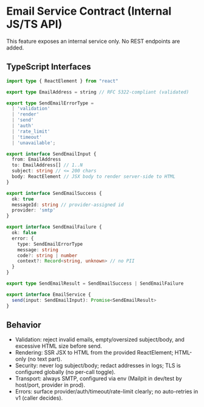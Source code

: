 # Email Service Contract (Internal JS/TS API)

This feature exposes an internal service only. No REST endpoints are added.

## TypeScript Interfaces

```ts
import type { ReactElement } from "react"

export type EmailAddress = string // RFC 5322-compliant (validated)

export type SendEmailErrorType =
  | 'validation'
  | 'render'
  | 'send'
  | 'auth'
  | 'rate_limit'
  | 'timeout'
  | 'unavailable';

export interface SendEmailInput {
  from: EmailAddress
  to: EmailAddress[] // 1..N
  subject: string // <= 200 chars
  body: ReactElement // JSX body to render server-side to HTML
}

export interface SendEmailSuccess {
  ok: true
  messageId: string // provider-assigned id
  provider: 'smtp'
}

export interface SendEmailFailure {
  ok: false
  error: {
    type: SendEmailErrorType
    message: string
    code?: string | number
    context?: Record<string, unknown> // no PII
  }
}

export type SendEmailResult = SendEmailSuccess | SendEmailFailure

export interface EmailService {
  send(input: SendEmailInput): Promise<SendEmailResult>
}
```

## Behavior

- Validation: reject invalid emails, empty/oversized subject/body, and excessive HTML size before send.
- Rendering: SSR JSX to HTML from the provided ReactElement; HTML-only (no text part).
 - Security: never log subject/body; redact addresses in logs; TLS is configured globally (no per-call toggle).
- Transport: always SMTP, configured via env (Mailpit in dev/test by host/port, provider in prod).
- Errors: surface provider/auth/timeout/rate-limit clearly; no auto-retries in v1 (caller decides).
